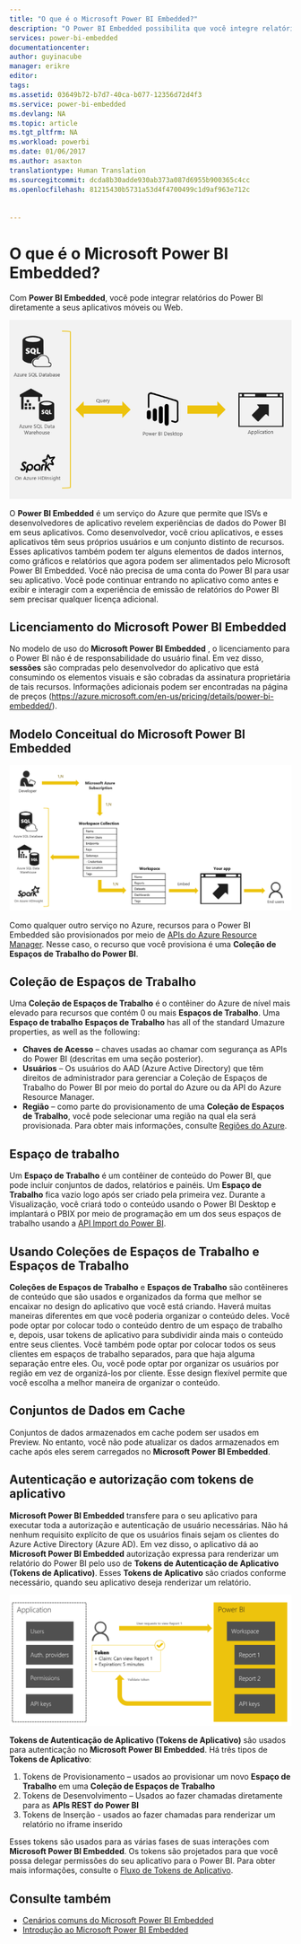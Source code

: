 ```yaml
---
title: "O que é o Microsoft Power BI Embedded?"
description: "O Power BI Embedded possibilita que você integre relatórios do Power BI a seus aplicativos móveis ou Web para que não precise compilar soluções personalizadas."
services: power-bi-embedded
documentationcenter: 
author: guyinacube
manager: erikre
editor: 
tags: 
ms.assetid: 03649b72-b7d7-40ca-b077-12356d72d4f3
ms.service: power-bi-embedded
ms.devlang: NA
ms.topic: article
ms.tgt_pltfrm: NA
ms.workload: powerbi
ms.date: 01/06/2017
ms.author: asaxton
translationtype: Human Translation
ms.sourcegitcommit: dcda8b30adde930ab373a087d6955b900365c4cc
ms.openlocfilehash: 81215430b5731a53d4f4700499c1d9af963e712c


---
```

# <a name="what-is-microsoft-power-bi-embedded"></a>O que é o Microsoft Power BI Embedded?
Com **Power BI Embedded**, você pode integrar relatórios do Power BI diretamente a seus aplicativos móveis ou Web.

![](media/powerbi-embedded-whats-is/what-is.png)

O **Power BI Embedded** é um serviço do Azure que permite que ISVs e desenvolvedores de aplicativo revelem experiências de dados do Power BI em seus aplicativos. Como desenvolvedor, você criou aplicativos, e esses aplicativos têm seus próprios usuários e um conjunto distinto de recursos. Esses aplicativos também podem ter alguns elementos de dados internos, como gráficos e relatórios que agora podem ser alimentados pelo Microsoft Power BI Embedded. Você não precisa de uma conta do Power BI para usar seu aplicativo. Você pode continuar entrando no aplicativo como antes e exibir e interagir com a experiência de emissão de relatórios do Power BI sem precisar qualquer licença adicional.

## <a name="licensing-for-microsoft-power-bi-embedded"></a>Licenciamento do Microsoft Power BI Embedded
No modelo de uso do **Microsoft Power BI Embedded** , o licenciamento para o Power BI não é de responsabilidade do usuário final.  Em vez disso, **sessões** são compradas pelo desenvolvedor do aplicativo que está consumindo os elementos visuais e são cobradas da assinatura proprietária de tais recursos. Informações adicionais podem ser encontradas na página de preços (https://azure.microsoft.com/en-us/pricing/details/power-bi-embedded/).

## <a name="microsoft-power-bi-embedded-conceptual-model"></a>Modelo Conceitual do Microsoft Power BI Embedded
![](media/powerbi-embedded-whats-is/model.png)

Como qualquer outro serviço no Azure, recursos para o Power BI Embedded são provisionados por meio de [APIs do Azure Resource Manager](https://msdn.microsoft.com/library/mt712306.aspx). Nesse caso, o recurso que você provisiona é uma **Coleção de Espaços de Trabalho do Power BI**.

## <a name="workspace-collection"></a>Coleção de Espaços de Trabalho
Uma **Coleção de Espaços de Trabalho** é o contêiner do Azure de nível mais elevado para recursos que contém 0 ou mais **Espaços de Trabalho**.  Uma **Espaço de trabalho** **Espaços de Trabalho** has all of the standard Umazure properties, as well as the following:

* **Chaves de Acesso** – chaves usadas ao chamar com segurança as APIs do Power BI (descritas em uma seção posterior).
* **Usuários** – Os usuários do AAD (Azure Active Directory) que têm direitos de administrador para gerenciar a Coleção de Espaços de Trabalho do Power BI por meio do portal do Azure ou da API do Azure Resource Manager.
* **Região** – como parte do provisionamento de uma **Coleção de Espaços de Trabalho**, você pode selecionar uma região na qual ela será provisionada. Para obter mais informações, consulte [Regiões do Azure](https://azure.microsoft.com/regions/).

## <a name="workspace"></a>Espaço de trabalho
Um **Espaço de Trabalho** é um contêiner de conteúdo do Power BI, que pode incluir conjuntos de dados, relatórios e painéis. Um **Espaço de Trabalho** fica vazio logo após ser criado pela primeira vez. Durante a Visualização, você criará todo o conteúdo usando o Power BI Desktop e implantará o PBIX por meio de programação em um dos seus espaços de trabalho usando a [API Import do Power BI](https://msdn.microsoft.com/library/mt711504.aspx).

## <a name="using-workspace-collections-and-workspaces"></a>Usando Coleções de Espaços de Trabalho e Espaços de Trabalho
**Coleções de Espaços de Trabalho** e **Espaços de Trabalho** são contêineres de conteúdo que são usados e organizados da forma que melhor se encaixar no design do aplicativo que você está criando. Haverá muitas maneiras diferentes em que você poderia organizar o conteúdo deles. Você pode optar por colocar todo o conteúdo dentro de um espaço de trabalho e, depois, usar tokens de aplicativo para subdividir ainda mais o conteúdo entre seus clientes. Você também pode optar por colocar todos os seus clientes em espaços de trabalho separados, para que haja alguma separação entre eles. Ou, você pode optar por organizar os usuários por região em vez de organizá-los por cliente. Esse design flexível permite que você escolha a melhor maneira de organizar o conteúdo.

## <a name="cached-datasets"></a>Conjuntos de Dados em Cache
Conjuntos de dados armazenados em cache podem ser usados em Preview.  No entanto, você não pode atualizar os dados armazenados em cache após eles serem carregados no **Microsoft Power BI Embedded**.

## <a name="authentication-and-authorization-with-app-tokens"></a>Autenticação e autorização com tokens de aplicativo
**Microsoft Power BI Embedded** transfere para o seu aplicativo para executar toda a autorização e autenticação de usuário necessárias. Não há nenhum requisito explícito de que os usuários finais sejam os clientes do Azure Active Directory (Azure AD).  Em vez disso, o aplicativo dá ao **Microsoft Power BI Embedded** autorização expressa para renderizar um relatório do Power BI pelo uso de **Tokens de Autenticação de Aplicativo (Tokens de Aplicativo)**.  Esses **Tokens de Aplicativo** são criados conforme necessário, quando seu aplicativo deseja renderizar um relatório.

![](media/powerbi-embedded-whats-is/app-tokens.png)

**Tokens de Autenticação de Aplicativo (Tokens de Aplicativo)** são usados para autenticação no **Microsoft Power BI Embedded**.  Há três tipos de **Tokens de Aplicativo**:

1. Tokens de Provisionamento – usados ao provisionar um novo **Espaço de Trabalho** em uma **Coleção de Espaços de Trabalho**
2. Tokens de Desenvolvimento – Usados ao fazer chamadas diretamente para as **APIs REST do Power BI**
3. Tokens de Inserção - usados ao fazer chamadas para renderizar um relatório no iframe inserido

Esses tokens são usados para as várias fases de suas interações com **Microsoft Power BI Embedded**.  Os tokens são projetados para que você possa delegar permissões do seu aplicativo para o Power BI. Para obter mais informações, consulte o [Fluxo de Tokens de Aplicativo](power-bi-embedded-app-token-flow.md).

## <a name="see-also"></a>Consulte também
* [Cenários comuns do Microsoft Power BI Embedded](power-bi-embedded-scenarios.md)
* [Introdução ao Microsoft Power BI Embedded](power-bi-embedded-get-started.md)



<!--HONumber=Dec16_HO2-->


